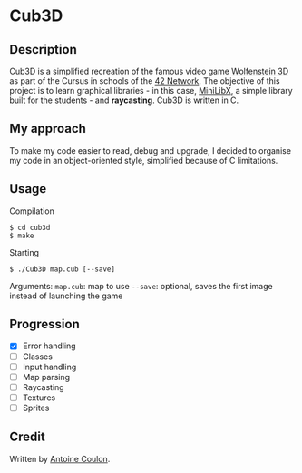 # Cub3D

## Description

Cub3D is a simplified recreation of the famous video game [Wolfenstein 3D](https://en.wikipedia.org/wiki/Wolfenstein_3D) as part of the Cursus in schools of the [42 Network](https://www.42.fr/42-network/). The objective of this project is to learn graphical libraries - in this case, [MiniLibX](https://github.com/pbondoer/MinilibX), a simple library built for the students - and **raycasting**. Cub3D is written in C.

## My approach

To make my code easier to read, debug and upgrade, I decided to organise my code in an object-oriented style, simplified because of C limitations.

## Usage

Compilation
```
$ cd cub3d
$ make
```

Starting
```
$ ./Cub3D map.cub [--save]
```

Arguments:
`map.cub`: map to use
`--save`: optional, saves the first image instead of launching the game

## Progression 

- [x] Error handling
- [ ] Classes
- [ ] Input handling
- [ ] Map parsing
- [ ] Raycasting
- [ ] Textures
- [ ] Sprites

## Credit

Written by [Antoine Coulon](https://github.com/CoulonAntoine).
